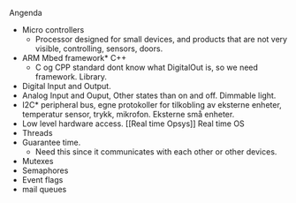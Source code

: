 Angenda
- Micro controllers
	- Processor designed for small devices, and products that are not very visible, controlling, sensors, doors. 
- ARM Mbed framework* C++
	- C og CPP standard dont know what DigitalOut is, so we need framework. Library.
- Digital Input and Output.
- Analog Input and Ouput, Other states than on and off. Dimmable light.
- I2C* peripheral bus, egne protokoller for tilkobling av eksterne enheter, temperatur  sensor, trykk, mikrofon. Eksterne små enheter. 
- Low level hardware access.
[[Real time Opsys]]
Real time OS
- Threads
- Guarantee time.
	- Need this since it communicates with each other or other devices.
- Mutexes
- Semaphores
- Event flags
- mail queues
